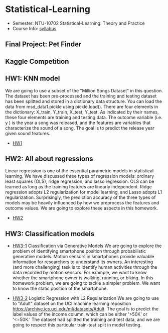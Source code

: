 # Statistical-Learning
- Semester: NTU-10702 Statistical-Learning: Theory and Practice
- Course Info: [syllabus](https://github.com/tzuhsuancheng/Statistical-Learning/blob/master/syllabus%202019%20v1.pdf)

## Final Project: Pet Finder

## Kaggle Competition

## HW1: KNN model
We are going to use a subset of the "Million Songs Dataset" in this question. The dataset has been pre-processed and the training and testing dataset has been splitted and stored in a dictionary data structure. You can load the data from msd_data1.pickle using pickle.load(). There are four elements in the dictionary: X_train, Y_train, X_test, Y_test. As indicated by their names, these four elements are training and testing data. The outcome variable (i.e.  y ) is the year a song was released, and the features are variables that characterize the sound of a song. The goal is to predict the release year given sound features.
- [HW1](https://github.com/tzuhsuancheng/Statistical-Learning/blob/master/HW1/homework1.ipynb)

## HW2: All about regressions
Linear regression is one of the essential parametric models in statistical learning. We have discussed three types of regression models: ordinary least squares (OLS), ridge regression, and lasso regression. OLS can be learned as long as the training features are linearly independent. Ridge regression adopts L2 regularization for model learning, and Lasso adopts L1 regularization. Surprisingly, the prediction accuracy of the three types of models may be heavily influenced by how we preprocess the features and outcome values. We are going to explore these aspects in this homework.
- [HW2](https://github.com/tzuhsuancheng/Statistical-Learning/blob/master/HW2/HW2.ipynb)

## HW3: Classification models
- [HW3-1](https://github.com/tzuhsuancheng/Statistical-Learning/blob/master/HW3/assignment3-1.ipynb) Classification via Generative Models
We are going to explore the problem of identifying smartphone position through probabilistic generative models. Motion sensors in smartphones provide valuable information for researchers to understand its owners. An interesting (and more challenging) task is to identify human activities through the data recorded by motion sensors. For example, we want to know whether the smartphone owner is walking, running, or biking. In this homework problem, we are going to tackle a simpler problem. We want to know the static position of the smartphone.

- [HW3-2](https://github.com/tzuhsuancheng/Statistical-Learning/blob/master/HW3/assignment3-2.ipynb) Logistic Regression with L2 Regularization
We are going to use to "Adult" dataset on the UCI machine learning reposition https://archive.ics.uci.edu/ml/datasets/Adult. The goal is to predict the label values of the income column, which can be either '>50K' or '<=50K.' The dataset had splitted the training and test data, and we are going to respect this particular train-test split in model testing.

